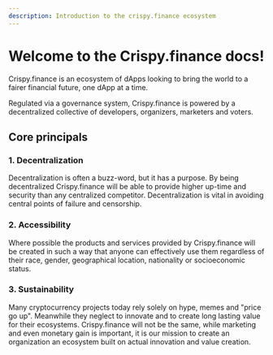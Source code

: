 ```yaml
---
description: Introduction to the crispy.finance ecosystem
---
```


# Welcome to the Crispy.finance docs!

Crispy.finance is an ecosystem of dApps looking to bring the world to a fairer financial future, one dApp at a time.

Regulated via a governance system, Crispy.finance is powered by a decentralized collective of developers, organizers, marketers and voters.

## Core principals

### 1. Decentralization

Decentralization is often a buzz-word, but it has a purpose. By being decentralized Crispy.finance will be able to provide higher up-time and security than any centralized competitor. Decentralization is vital in avoiding central points of failure and censorship.

### 2. Accessibility

Where possible the products and services provided by Crispy.finance will be created in such a way that anyone can effectively use them regardless of their race, gender, geographical location, nationality or socioeconomic status.

### 3. Sustainability

Many cryptocurrency projects today rely solely on hype, memes and "price go up". Meanwhile they neglect to innovate and to create long lasting value for their ecosystems. Crispy.finance will not be the same, while marketing and even monetary gain is important, it is our mission to create an organization an ecosystem built on actual innovation and value creation. 





